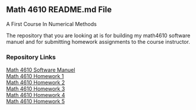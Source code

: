 ## Math 4610 README.md File
A First Course In Numerical Methods

The repository that you are looking at is for building my math4610 software  
manuel and for submitting homework assignments to the course instructor.

### Repository Links

[Math 4610 Software Manuel](https://gbmitchell.github.io/math4610/softwareManuel/main)  
[Math 4610 Homework 1](https://gbmitchell.github.io/math4610/HW1/problem)  
[Math 4610 Homework 2](https://gbmitchell.github.io/math4610/HW2/problem)  
[Math 4610 Homework 3](https://gbmitchell.github.io/math4610/HW3/problem)  
[Math 4610 Homework 4](https://gbmitchell.github.io/math4610/HW4/problem)  
[Math 4610 Homework 5](https://gbmitchell.github.io/math4610/HW5/problem)  
